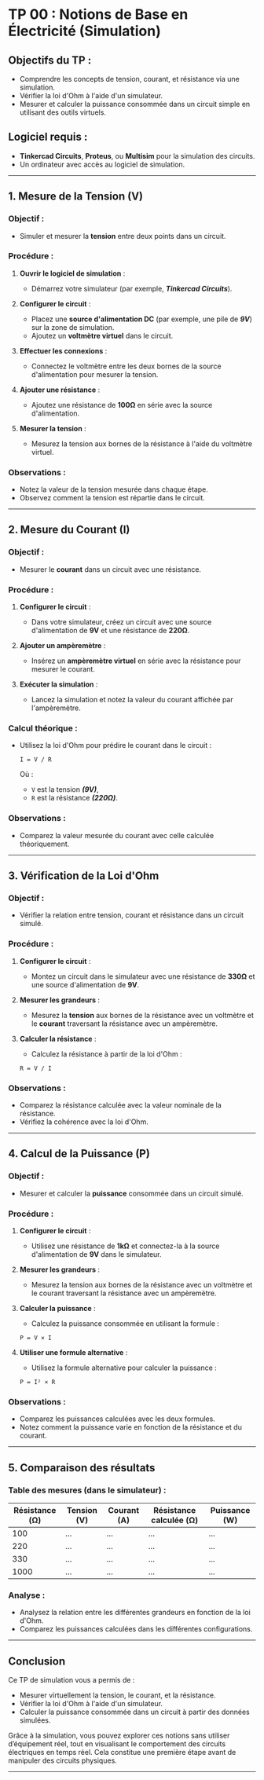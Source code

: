 # TP 00 : Notions de Base en Électricité (Simulation)

## Objectifs du TP :

- Comprendre les concepts de tension, courant, et résistance via une simulation.
- Vérifier la loi d'Ohm à l'aide d'un simulateur.
- Mesurer et calculer la puissance consommée dans un circuit simple en utilisant des outils virtuels.

## Logiciel requis :

- **Tinkercad Circuits**, **Proteus**, ou **Multisim** pour la simulation des circuits.
- Un ordinateur avec accès au logiciel de simulation.

---

## 1. Mesure de la Tension (V)

### Objectif :

- Simuler et mesurer la **tension** entre deux points dans un circuit.

### Procédure :

1. **Ouvrir le logiciel de simulation** :

   - Démarrez votre simulateur (par exemple, ***Tinkercad Circuits***).
   
2. **Configurer le circuit** :

   - Placez une **source d'alimentation DC** (par exemple, une pile de ***9V***) sur la zone de simulation.
   - Ajoutez un **voltmètre virtuel** dans le circuit.
   
3. **Effectuer les connexions** :

   - Connectez le voltmètre entre les deux bornes de la source d'alimentation pour mesurer la tension.

4. **Ajouter une résistance** :

   - Ajoutez une résistance de **100Ω** en série avec la source d'alimentation.

5. **Mesurer la tension** :

   - Mesurez la tension aux bornes de la résistance à l'aide du voltmètre virtuel.

### Observations :

- Notez la valeur de la tension mesurée dans chaque étape.
- Observez comment la tension est répartie dans le circuit.

---

## 2. Mesure du Courant (I)

### Objectif :

- Mesurer le **courant** dans un circuit avec une résistance.

### Procédure :

1. **Configurer le circuit** :

   - Dans votre simulateur, créez un circuit avec une source d'alimentation de **9V** et une résistance de **220Ω**.

2. **Ajouter un ampèremètre** :

   - Insérez un **ampèremètre virtuel** en série avec la résistance pour mesurer le courant.

3. **Exécuter la simulation** :

   - Lancez la simulation et notez la valeur du courant affichée par l'ampèremètre.

### Calcul théorique :

- Utilisez la loi d'Ohm pour prédire le courant dans le circuit :

   `I = V / R`
   
   Où :
   - `V` est la tension ***(9V)***,
   - `R` est la résistance ***(220Ω)***.

### Observations :

- Comparez la valeur mesurée du courant avec celle calculée théoriquement.

---

## 3. Vérification de la Loi d'Ohm

### Objectif :

- Vérifier la relation entre tension, courant et résistance dans un circuit simulé.

### Procédure :

1. **Configurer le circuit** :

   - Montez un circuit dans le simulateur avec une résistance de **330Ω** et une source d'alimentation de **9V**.

2. **Mesurer les grandeurs** :

   - Mesurez la **tension** aux bornes de la résistance avec un voltmètre et le **courant** traversant la résistance avec un ampèremètre.

3. **Calculer la résistance** :

   - Calculez la résistance à partir de la loi d'Ohm :

   `R = V / I`

### Observations :

- Comparez la résistance calculée avec la valeur nominale de la résistance.
- Vérifiez la cohérence avec la loi d'Ohm.

---

## 4. Calcul de la Puissance (P)

### Objectif :

- Mesurer et calculer la **puissance** consommée dans un circuit simulé.

### Procédure :

1. **Configurer le circuit** :

   - Utilisez une résistance de **1kΩ** et connectez-la à la source d'alimentation de **9V** dans le simulateur.

2. **Mesurer les grandeurs** :

   - Mesurez la tension aux bornes de la résistance avec un voltmètre et le courant traversant la résistance avec un ampèremètre.

3. **Calculer la puissance** :

   - Calculez la puissance consommée en utilisant la formule :

   `P = V × I`

4. **Utiliser une formule alternative** :
   
   - Utilisez la formule alternative pour calculer la puissance :

   `P = I² × R`

### Observations :

- Comparez les puissances calculées avec les deux formules.
- Notez comment la puissance varie en fonction de la résistance et du courant.

---

## 5. Comparaison des résultats

### Table des mesures (dans le simulateur) :

| Résistance (Ω) | Tension (V) | Courant (A) | Résistance calculée (Ω) | Puissance (W) |
|----------------|-------------|-------------|--------------------------|---------------|
| 100            | ...         | ...         | ...                      | ...           |
| 220            | ...         | ...         | ...                      | ...           |
| 330            | ...         | ...         | ...                      | ...           |
| 1000           | ...         | ...         | ...                      | ...           |

### Analyse :

- Analysez la relation entre les différentes grandeurs en fonction de la loi d'Ohm.
- Comparez les puissances calculées dans les différentes configurations.

---

## Conclusion

Ce TP de simulation vous a permis de :

- Mesurer virtuellement la tension, le courant, et la résistance.
- Vérifier la loi d'Ohm à l'aide d'un simulateur.
- Calculer la puissance consommée dans un circuit à partir des données simulées.

Grâce à la simulation, vous pouvez explorer ces notions sans utiliser d’équipement réel, tout en visualisant le comportement des circuits électriques en temps réel. Cela constitue une première étape avant de manipuler des circuits physiques.

---

